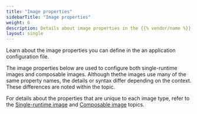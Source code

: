 ```yaml
---
title: "Image properties"
sidebarTitle: "Image properties"
weight: 6
description: Details about image properties in the {{% vendor/name %}} config.yaml file
layout: single
---
```


Learn about the image properties you can define in the an application configuration file.

The image properties below are used to configure both single-runtime images and composable images. Although thethe images use many of the same property names, the details or syntax differ depending on the context. These differences are noted within the topic.

For details about the properties that are unique to each image type, refer to the [Single-runtime image](/create-apps/app-reference/single-runtime-image.md#) and [Composable image](/create-apps/app-reference/composable-image.md#) topics.

